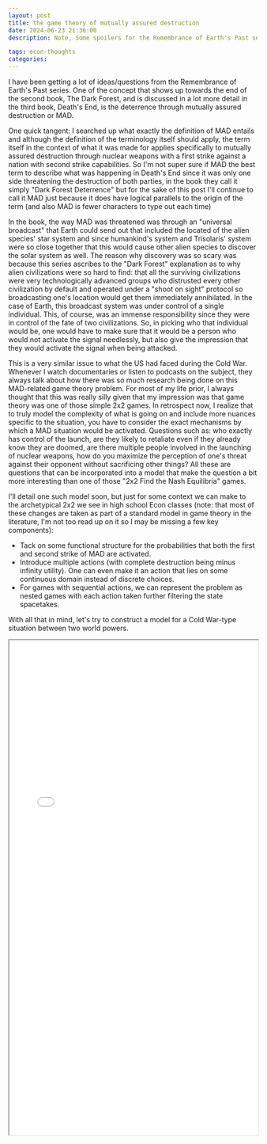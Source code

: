 ```yaml
---
layout: post
title: the game theory of mutually assured destruction
date: 2024-06-23 21:36:00
description: Note, Some spoilers for the Remembrance of Earth's Past series

tags: econ-thoughts
categories:
---
```


I have been getting a lot of ideas/questions from the Remembrance of Earth's Past series. One of the concept that shows up towards the end of the second book, The Dark Forest, and is discussed in a lot more detail in the third book, Death's End, is the deterrence through mutually assured destruction or MAD.

One quick tangent: I searched up what exactly the definition of MAD entails and although the definition of the terminology itself should apply, the term itself in the context of what it was made for applies specifically to mutually assured destruction through nuclear weapons with a first strike against a nation with second strike capabilities. So I'm not super sure if MAD the best term to describe what was happening in Death's End since it was only one side threatening the destruction of both parties, in the book they call it simply "Dark Forest Deterrence" but for the sake of this post I'll continue to call it MAD just because it does have logical parallels to the origin of the term (and also MAD is fewer characters to type out each time)

In the book, the way MAD was threatened was through an "universal broadcast" that Earth could send out that included the located of the alien species' star system and since humankind's system and Trisolaris' system were so close together that this would cause other alien species to discover the solar system as well. The reason why discovery was so scary was because this series ascribes to the "Dark Forest" explanation as to why alien civilizations were so hard to find: that all the surviving civilizations were very technologically advanced groups who distrusted every other civilization by default and operated under a "shoot on sight" protocol so broadcasting one's location would get them immediately annihilated. In the case of Earth, this broadcast system was under control of a single individual. This, of course, was an immense responsibility since they were in control of the fate of two civilizations. So, in picking who that individual would be, one would have to make sure that it would be a person who would not activate the signal needlessly, but also give the impression that they would activate the signal when being attacked.

This is a very similar issue to what the US had faced during the Cold War. Whenever I watch documentaries or listen to podcasts on the subject, they always talk about how there was so much research being done on this MAD-related game theory problem. For most of my life prior, I always thought that this was really silly given that my impression was that game theory was one of those simple 2x2 games. In retrospect now, I realize that to truly model the complexity of what is going on and include more nuances specific to the situation, you have to consider the exact mechanisms by which a MAD situation would be activated. Questions such as: who exactly has control of the launch, are they likely to retaliate even if they already know they are doomed, are there multiple people involved in the launching of nuclear weapons, how do you maximize the perception of one's threat against their opponent without sacrificing other things? All these are questions that can be incorporated into a model that make the question a bit more interesting than one of those "2x2 Find the Nash Equilibria" games.

I'll detail one such model soon, but just for some context we can make to the archetypical 2x2 we see in high school Econ classes (note: that most of these changes are taken as part of a standard model in game theory in the literature, I'm not too read up on it so I may be missing a few key components):

- Tack on some functional structure for the probabilities that both the first and second strike of MAD are activated.
- Introduce multiple actions (with complete destruction being minus infinity utility). One can even make it an action that lies on some continuous domain instead of discrete choices.
- For games with sequential actions, we can represent the problem as nested games with each action taken further filtering the state spacetakes.

With all that in mind, let's try to construct a model for a Cold War-type situation between two world powers.

<iframe src="{{ '/assets/pdf/modeling-MAD.pdf' | relative_url }}" width="100%" height="1000px"></iframe>
